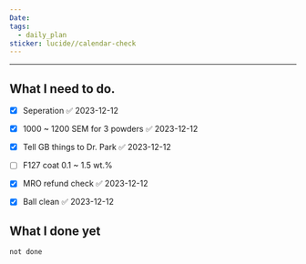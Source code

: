 ```yaml
---
Date: 
tags:
  - daily_plan
sticker: lucide//calendar-check
---
```

---
## What I need to do.

- [x] Seperation ✅ 2023-12-12
- [x] 1000 ~ 1200 SEM for 3 powders ✅ 2023-12-12
- [x] Tell GB things to Dr. Park ✅ 2023-12-12
- [ ] F127 coat 0.1 ~ 1.5 wt.%
- [x] MRO refund check ✅ 2023-12-12
- [x] Ball clean ✅ 2023-12-12



## What I done yet
```tasks
not done
```

